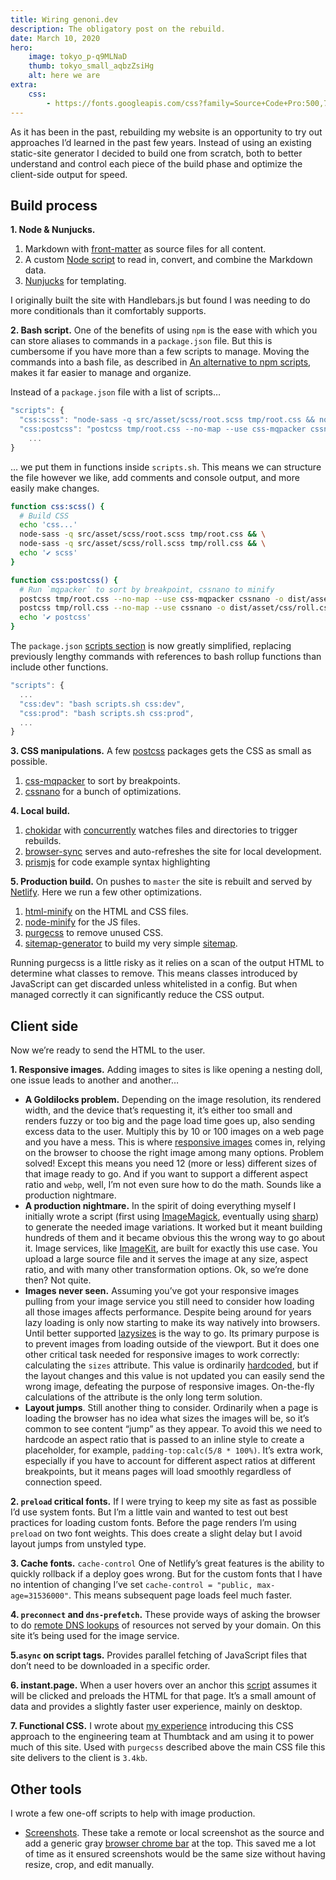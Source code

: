 ```yaml
---
title: Wiring genoni.dev
description: The obligatory post on the rebuild.
date: March 10, 2020
hero:
    image: tokyo_p-q9MLNaD
    thumb: tokyo_small_aqbzZsiHg
    alt: here we are
extra:
    css:
        - https://fonts.googleapis.com/css?family=Source+Code+Pro:500,700
---
```


As it has been in the past, rebuilding my website is an opportunity to try out approaches I’d learned in the past few years. Instead of using an existing static-site generator I decided to build one from scratch, both to better understand and control each piece of the build phase and optimize the client-side output for speed.

## Build process

**1. Node & Nunjucks.**

1. Markdown with [front-matter](https://www.npmjs.com/package/front-matter) as source files for all content.
2. A custom [Node script](https://github.com/tomgenoni/genoni-dev/blob/master/app/content.js) to read in, convert, and combine the Markdown data.
3. [Nunjucks](https://mozilla.github.io/nunjucks/) for templating.

I originally built the site with Handlebars.js but found I was needing to do more conditionals than it comfortably supports.

**2. Bash script.** One of the benefits of using `npm` is the ease with which you can store aliases to commands in a `package.json` file. But this is cumbersome if you have more than a few scripts to manage. Moving the commands into a bash file, as described in [An alternative to npm scripts](https://james-forbes.com/?/posts/alternative-to-npm-scripts#!/posts/alternative-to-npm-scripts), makes it far easier to manage and organize.

Instead of a `package.json` file with a list of scripts&hellip;

```javascript
"scripts": {
  "css:scss": "node-sass -q src/asset/scss/root.scss tmp/root.css && node-sass -q src/asset/scss/roll.scss tmp/roll.css",
  "css:postcss": "postcss tmp/root.css --no-map --use css-mqpacker cssnano -o dist/asset/css/root.css && postcss tmp/roll.css --no-map --use cssnano -o dist/asset/css/roll.css",
    ...
}
```

&hellip; we put them in functions inside `scripts.sh`. This means we can structure the file however we like, add comments and console output, and more easily make changes.

```bash
function css:scss() {
  # Build CSS
  echo 'css...'
  node-sass -q src/asset/scss/root.scss tmp/root.css && \
  node-sass -q src/asset/scss/roll.scss tmp/roll.css && \
  echo '✔ scss'
}

function css:postcss() {
  # Run `mqpacker` to sort by breakpoint, cssnano to minify
  postcss tmp/root.css --no-map --use css-mqpacker cssnano -o dist/asset/css/root.css && \
  postcss tmp/roll.css --no-map --use cssnano -o dist/asset/css/roll.css && \
  echo '✔ postcss'
}
```

The `package.json` [scripts section](https://github.com/tomgenoni/genoni-dev/blob/master/scripts.sh) is now greatly simplified, replacing previously lengthy commands with references to bash rollup functions than include other functions.

```javascript
"scripts": {
  ...
  "css:dev": "bash scripts.sh css:dev",
  "css:prod": "bash scripts.sh css:prod",
  ...
}
```

**3. CSS manipulations.** A few [postcss](https://postcss.org/) packages gets the CSS as small as possible.

1. [css-mqpacker](https://www.npmjs.com/package/css-mqpacker) to sort by breakpoints.
2. [cssnano](https://cssnano.co) for a bunch of optimizations.

**4. Local build.**

1. [chokidar](https://github.com/paulmillr/chokidar) with [concurrently](https://www.npmjs.com/package/concurrently) watches files and directories to trigger rebuilds.
2. [browser-sync](https://www.browsersync.io/) serves and auto-refreshes the site for local development.
3. [prismjs](https://www.npmjs.com/package/prismjs) for code example syntax highlighting

**5. Production build.** On pushes to `master` the site is rebuilt and served by [Netlify](https://www.netlify.com/). Here we run a few other optimizations.

1. [html-minify](https://www.npmjs.com/package/html-minifier) on the HTML and CSS files.
2. [node-minify](https://www.npmjs.com/package/node-minify) for the JS files.
3. [purgecss](https://www.purgecss.com/) to remove unused CSS.
4. [sitemap-generator](https://www.npmjs.com/package/sitemap-generator) to build my very simple [sitemap](https://github.com/tomgenoni/genoni-dev/blob/master/app/sitemap.js).

Running purgecss is a little risky as it relies on a scan of the output HTML to determine what classes to remove. This means classes introduced by JavaScript can get discarded unless whitelisted in a config. But when managed correctly it can significantly reduce the CSS output.

## Client side

Now we’re ready to send the HTML to the user.

**1. Responsive images.** Adding images to sites is like opening a nesting doll, one issue leads to another and another&hellip;

-   **A Goldilocks problem.** Depending on the image resolution, its rendered width, and the device that’s requesting it, it’s either too small and renders fuzzy or too big and the page load time goes up, also sending excess data to the user. Multiply this by 10 or 100 images on a web page and you have a mess. This is where [responsive images](https://developer.mozilla.org/en-US/docs/Learn/HTML/Multimedia_and_embedding/Responsive_images) comes in, relying on the browser to choose the right image among many options. Problem solved! Except this means you need 12 (more or less) different sizes of that image ready to go. And if you want to support a different aspect ratio and `webp`, well, I’m not even sure how to do the math. Sounds like a production nightmare.
-   **A production nightmare.** In the spirit of doing everything myself I initially wrote a script (first using [ImageMagick](https://imagemagick.org/index.php), eventually using [sharp](https://sharp.pixelplumbing.com/en/stable/)) to generate the needed image variations. It worked but it meant building hundreds of them and it became obvious this the wrong way to go about it. Image services, like [ImageKit](https://imagekit.io/), are built for exactly this use case. You upload a large source file and it serves the image at any size, aspect ratio, and with many other transformation options. Ok, so we’re done then? Not quite.
-   **Images never seen.** Assuming you’ve got your responsive images pulling from your image service you still need to consider how loading all those images affects performance. Despite being around for years lazy loading is only now starting to make its way natively into browsers. Until better supported [lazysizes](https://github.com/aFarkas/lazysizes) is the way to go. Its primary purpose is to prevent images from loading outside of the viewport. But it does one other critical task needed for responsive images to work correctly: calculating the `sizes` attribute. This value is ordinarily [hardcoded](https://developer.mozilla.org/en-US/docs/Learn/HTML/Multimedia_and_embedding/Responsive_images#How_do_you_create_responsive_images), but if the layout changes and this value is not updated you can easily send the wrong image, defeating the purpose of responsive images. On-the-fly calculations of the attribute is the only long term solution.
-   **Layout jumps**. Still another thing to consider. Ordinarily when a page is loading the browser has no idea what sizes the images will be, so it’s common to see content “jump” as they appear. To avoid this we need to hardcode an aspect ratio that is passed to an inline style to create a placeholder, for example, `padding-top:calc(5/8 * 100%)`. It’s extra work, especially if you have to account for different aspect ratios at different breakpoints, but it means pages will load smoothly regardless of connection speed.

**2. `preload` critical fonts.** If I were trying to keep my site as fast as possible I’d use system fonts. But I’m a little vain and wanted to test out best practices for loading custom fonts. Before the page renders I’m using `preload` on two font weights. This does create a slight delay but I avoid layout jumps from unstyled type.

**3. Cache fonts.** `cache-control` One of Netlify’s great features is the ability to quickly rollback if a deploy goes wrong. But for the custom fonts that I have no intention of changing I’ve set `cache-control = "public, max-age=31536000"`. This means subsequent page loads feel much faster.

**4. `preconnect` and `dns-prefetch`.** These provide ways of asking the browser to do [remote DNS lookups](https://web.dev/preconnect-and-dns-prefetch/) of resources not served by your domain. On this site it’s being used for the image service.

**5.`async` on script tags.** Provides parallel fetching of JavaScript files that don’t need to be downloaded in a specific order.

**6. instant.page.** When a user hovers over an anchor this [script](https://instant.page/) assumes it will be clicked and preloads the HTML for that page. It’s a small amount of data and provides a slightly faster user experience, mainly on desktop.

**7. Functional CSS.** I wrote about [my experience](/write/functional-css.html) introducing this CSS approach to the engineering team at Thumbtack and am using it to power much of this site. Used with `purgecss` described above the main CSS file this site delivers to the client is `3.4kb`.

## Other tools

I wrote a few one-off scripts to help with image production.

-   [Screenshots](https://github.com/tomgenoni/genoni-dev/tree/master/tools). These take a remote or local screenshot as the source and add a generic gray [browser chrome bar](https://ik.imagekit.io/kdzcwco6qw/tt-home.jpg?tr=w-1024) at the top. This saved me a lot of time as it ensured screenshots would be the same size without having resize, crop, and edit manually.
